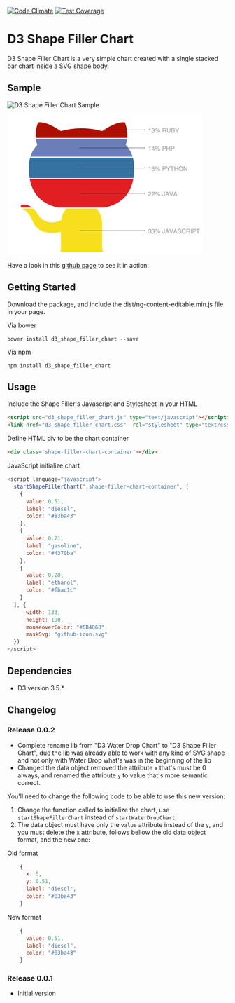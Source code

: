 [![Code Climate](https://codeclimate.com/github/Vizir/d3_shape_filler_chart/badges/gpa.svg)](https://codeclimate.com/github/Vizir/d3_shape_filler_chart) [![Test Coverage](https://codeclimate.com/github/Vizir/d3_shape_filler_chart/badges/coverage.svg)](https://codeclimate.com/github/Vizir/d3_shape_filler_chart/coverage)


# D3 Shape Filler Chart
D3 Shape Filler Chart is a very simple chart created with a single stacked bar chart inside a SVG shape body.

## Sample

![D3 Shape Filler Chart Sample](https://raw.githubusercontent.com/Vizir/d3_shape_filler_chart/master/docs/d3_shape_filler_chart_sample.png)

![Github mascot Chart Sample](https://raw.githubusercontent.com/Vizir/d3_shape_filler_chart/master/docs/github-icon-sample.png)

Have a look in this [github page](http://vizir.github.io/d3_shape_filler_chart/) to see it in action.

## Getting Started

Download the package, and include the dist/ng-content-editable.min.js file in your page.

Via bower

```shell
bower install d3_shape_filler_chart --save
```

Via npm

```shell
npm install d3_shape_filler_chart
```

## Usage

Include the Shape Filler's Javascript and Stylesheet in your HTML
```html
<script src="d3_shape_filler_chart.js" type="text/javascript"></script>
<link href="d3_shape_filler_chart.css"  rel="stylesheet" type="text/css">
```

Define HTML div to be the chart container
```html
<div class='shape-filler-chart-container'></div>
```

JavaScript initialize chart
```javascript
<script language="javascript">
  startShapeFillerChart(".shape-filler-chart-container", [
    {
      value: 0.51,
      label: "diesel",
      color: "#83ba43"
    },
    {
      value: 0.21,
      label: "gasoline",
      color: "#4370ba"
    },
    {
      value: 0.28,
      label: "ethanol",
      color: "#fbac1c"
    }
  ], {
      width: 133,
      height: 190,
      mouseoverColor: "#6B486B",
      maskSvg: "github-icon.svg"
  })
</script>
```

## Dependencies

* D3 version 3.5.*

## Changelog

### Release 0.0.2
* Complete rename lib from "D3 Water Drop Chart" to "D3 Shape Filler Chart", due the lib was already able to work with any kind of SVG shape and not only with Water Drop what's was in the beginning of the lib
* Changed the data object removed the attribute `x` that's must be 0 always, and renamed the attribute `y` to value that's more semantic correct.

You'll need to change the following code to be able to use this new version:

1. Change the function called to initialize the chart, use `startShapeFillerChart` instead of `startWaterDropChart`;
2. The data object must have only the `value` attribute instead of the `y`, and you must delete the `x` attribute, follows bellow the old data object format, and the new one:

Old format
```javascript
    {
      x: 0,
      y: 0.51,
      label: "diesel",
      color: "#83ba43"
    }
```

New format
```javascript
    {
      value: 0.51,
      label: "diesel",
      color: "#83ba43"
    }
```

### Release 0.0.1
* Initial version
